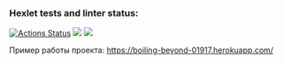 ### Hexlet tests and linter status:
[![Actions Status](https://github.com/AlexandrKananadze/java-project-lvl4/workflows/hexlet-check/badge.svg)](https://github.com/AlexandrKananadze/java-project-lvl4/actions)
<a href="https://codeclimate.com/github/AlexandrKananadze/java-project-lvl4/maintainability"><img src="https://api.codeclimate.com/v1/badges/81b42f966a134e2c8f0e/maintainability" /></a>
<a href="https://codeclimate.com/github/AlexandrKananadze/java-project-lvl4/test_coverage"><img src="https://api.codeclimate.com/v1/badges/81b42f966a134e2c8f0e/test_coverage" /></a>

Пример работы проекта: https://boiling-beyond-01917.herokuapp.com/
